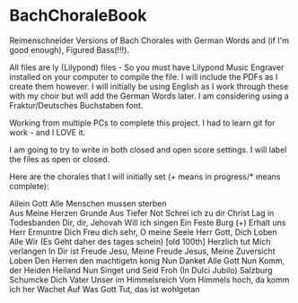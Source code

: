 # BachChoraleBook
Reimenschneider Versions of Bach Chorales with German Words and (if I'm good enough), Figured Bass(!!!). 

All files are ly (Lilypond) files - So you must have Lilypond Music Engraver installed on your computer to compile the file.  I will include the PDFs as I create them however.  I will initially be using English as I work through these with my choir but will add the German Words later.  I am considering using a Fraktur/Deutsches Buchstaben font.

Working from multiple PCs to complete this project.  I had to learn git for work - and I LOVE it.   

I am going to try to write in both closed and open score settings.   I will label the files as open or closed.  

Here are the chorales that I will initially set (+ means in progress/* means complete): 

Allein Gott 
Alle Menschen mussen sterben  
Aus Meine Herzen Grunde 
Aus Tiefer Not Schrei ich zu dir 
Christ Lag in Todesbanden 
Dir, dir, Jehovah Will ich singen
Ein Feste Burg (+)
Erhalt uns Herr
Ermuntre Dich
Freu dich sehr, O meine Seele
Herr Gott, Dich Loben Alle Wir (Es Geht daher des tages schein) [old 100th]
Herzlich tut Mich verlangen 
In Dir ist Freude 
Jesu, Meine Freude
Jesus, Meine Zuversicht
Loben Den Herren den machtigetn konig 
Nun Danket Alle Gott 
Nun Komm, der Heiden Heiland 
Nun Singet und Seid Froh (In Dulci Jubilo)
Salzburg
Schumcke Dich 
Vater Unser im Himmelsreich 
Vom Himmels hoch, da komm ich her
Wachet Auf 
Was Gott Tut, das ist wohlgetan

